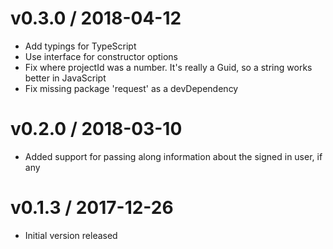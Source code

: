 # v0.3.0 / 2018-04-12

* Add typings for TypeScript
* Use interface for constructor options
* Fix where projectId was a number. It's really a Guid, so a string works better in JavaScript
* Fix missing package 'request' as a devDependency

# v0.2.0 / 2018-03-10

* Added support for passing along information about the signed in user, if any

# v0.1.3 / 2017-12-26

* Initial version released
